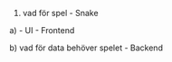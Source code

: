 <!-- !KLAR -->

<!-- ?EJ KLAR -->

<!-- TODO: Arbetar med -->

1. vad för spel - Snake

a) - UI - Frontend

<!-- ! spel banan ska vara rutaktigt, kanske grid? (klar) -->

<!-- ! - ha mat -->

<!-- ! - ormen ska exsisteras -->

<!--! - Ormen ska röras sig åt samma håll tills man ändrar -->

<!--! - ormen äter = större -->

<!--! - Reset button (osäker om det ska vaar auto eller knapp) -->

b) vad för data behöver spelet - Backend

<!-- ! rendering, uppdatera spelet "hela tiden" -->

<!--! - ny maten kommer fram -->

<!--! - vilket håll ormen rör sig frammåt -->

<!--! - Kontrollerna -->

<!--! - reset -->

<!--? Extra saker som ger poäng och music-->
